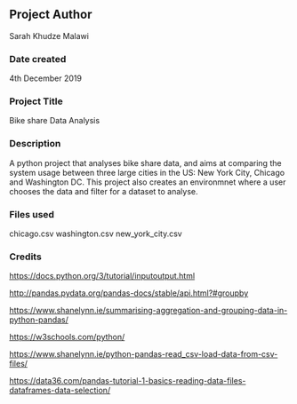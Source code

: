 ## Project Author
Sarah Khudze
Malawi

### Date created
4th December 2019

### Project Title
Bike share Data Analysis

### Description
A python project that analyses bike share data, and aims at comparing the system usage between three large cities in the US: 
New York City, Chicago and Washington DC. This project also creates an environmnet where a user chooses the data and filter for a dataset to analyse.

### Files used
chicago.csv washington.csv new_york_city.csv

### Credits
https://docs.python.org/3/tutorial/inputoutput.html

http://pandas.pydata.org/pandas-docs/stable/api.html?#groupby

https://www.shanelynn.ie/summarising-aggregation-and-grouping-data-in-python-pandas/

https://w3schools.com/python/

https://www.shanelynn.ie/python-pandas-read_csv-load-data-from-csv-files/

https://data36.com/pandas-tutorial-1-basics-reading-data-files-dataframes-data-selection/

